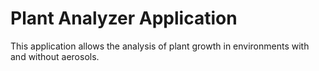 # Plant Analyzer Application
This application allows the analysis of plant growth in environments with and without aerosols.
